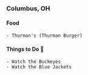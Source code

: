 
### Columbus, OH

#### Food
	- Thurman's (Thurman Burger)

#### Things to Do :eyes:
	- Watch the Buckeyes
	- Watch the Blue Jackets
